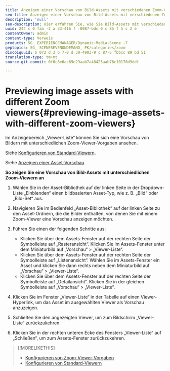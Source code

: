 ```yaml
---
title: Anzeigen einer Vorschau von Bild-Assets mit verschiedenen Zoom-Viewern
seo-title: Anzeigen einer Vorschau von Bild-Assets mit verschiedenen Zoom-Viewern
description: 'null'
seo-description: Hier erfahren Sie, wie Sie Bild-Assets mit verschiedenen Zoom-Viewern in der Vorschau anzeigen.
uuid: 244 c 0 faa -2 a 33-416 f -8987-bdc 0 c 85 f 5 c 2 e
contentOwner: admin
content-type: Verweis
products: SG_ EXPERIENCEMANAGER/Dynamic-Media-Scene -7
geptopics: SG_ SCENESEVENONDEMAND_ PK/categories/zoom
discoiquuid: b 072 d 3 b 7-0 d 30-4903-9 c 87-5 fbbcc 89 bd 51
translation-type: tm+mt
source-git-commit: 0f6c8e6ac69e29aab7a48425aab76c10170d9ddf

---
```



# Previewing image assets with different Zoom viewers{#previewing-image-assets-with-different-zoom-viewers}

Im Anzeigebereich „Viewer-Liste“ können Sie sich eine Vorschau von Bildern mit unterschiedlichen Zoom-Viewer-Vorgaben ansehen. 

Siehe [Konfigurieren von Standard-Viewern](application-setup.md#configuring_default_viewers).

Siehe [Anzeigen einer Asset-Vorschau](previewing-asset.md#previewing_an_asset).

**So zeigen Sie eine Vorschau von Bild-Assets mit unterschiedlichen Zoom-Viewern an**

1. Wählen Sie in der Asset-Bibliothek auf der linken Seite in der Dropdown-Liste „Einblenden“ einen bildbasierten Asset-Typ, wie z. B. „Bild“ oder „Bild-Set“ aus.
1. Navigieren Sie im Bedienfeld „Asset-Bibliothek“ auf der linken Seite zu den Asset-Ordnern, die die Bilder enthalten, von denen Sie mit einem Zoom-Viewer eine Vorschau anzeigen möchten.
1. Führen Sie einen der folgenden Schritte aus:

   * Klicken Sie über dem Assets-Fenster auf der rechten Seite der Symbolleiste auf „Rasteransicht“. Klicken Sie im Assets-Fenster unter dem Miniaturbild auf „Vorschau“ &gt; „Viewer-Liste“.
   * Klicken Sie über dem Assets-Fenster auf der rechten Seite der Symbolleiste auf „Listenansicht“. Wählen Sie im Assets-Fenster ein Asset und klicken Sie dann rechts neben dem Miniaturbild auf „Vorschau“ &gt; „Viewer-Liste“.
   * Klicken Sie über dem Assets-Fenster auf der rechten Seite der Symbolleiste auf „Detailansicht“. Klicken Sie in der gleichen Symbolleiste auf „Vorschau“ &gt; „Viewer-Liste“.

1. Klicken Sie im Fenster „Viewer-Liste“ in der Tabelle auf einen Viewer-Hyperlink, um das Asset im ausgewählten Viewer als Vorschau anzuzeigen.
1. Schließen Sie den angezeigten Viewer, um zum Bildschirm „Viewer-Liste“ zurückzukehren.
1. Klicken Sie in der rechten unteren Ecke des Fensters „Viewer-Liste“ auf „Schließen“, um zum Assets-Fenster zurückzukehren.

>[!MORELIKETHIS]
>
>* [Konfigurieren von Zoom-Viewer-Vorgaben](setting-zoom-viewer-presets.md#setting_up_zoom_viewer_presets)
>* [Konfigurieren von Standard-Viewern](application-setup.md#configuring_default_viewers)


